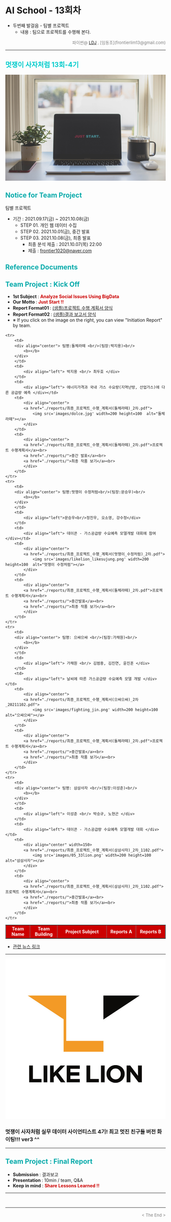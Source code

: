 
# AI School - 13회차
* 두번째 발걸음 - 팀별 프로젝트
  * 내용 : 팀으로 프로젝트를 수행해 본다.

<div align='right'>
    <font size=2 color='gray'>파이썬@ <font color='blue'>
       <a href='https://www.facebook.com/dongjo.lim.7'>LDJ</a>
    </font>, [임동조](frontierlim13@gmail.com)</font></div>
<hr>

<h2><font color="#00CCCC"><b>멋쟁이 사자처럼 13회-4기</b></font></h2>

<img src="./images/just_start.jpg">

## <font color='#00AAAA'>Notice for Team Project</font>

팀별 프로젝트
* 기간 : 2021.09.17(금) ~ 2021.10.08(금)<br>
  * STEP 01. 개인 웹 데이터 수집
  * STEP 02. 2021.10.01(금), 중간 발표<br>
  * STEP 03. 2021.10.08(금), 최종 발표<br>
    * 최종 분석 제출 : 2021.10.07(목) 22:00
	* 제출 : frontier1020@naver.com


## <font color='#00AAAA'>Reference Documents</font>

##  <font color='#00AAAA'>Team Project : Kick Off</font>

- <b>1st Subject </b>: <font color='#CC0000'><b>Analyze Social Issues Using BigData </b></font>
- <b>Our Motto   </b>: <font color='#CC0000'><b> Just Start !! </b></font>
- <b>Report Format01 </b>: <a href="./docu/최종_프로젝트_수행_계획서_양식.docx">(샘플)프로젝트 수행 계획서 양식</a>
- <b>Report Format02 </b>: <a href="./docu/팀별프로젝트수행_결과작성양식.pptx">(샘플)결과 보고서 양식</a>
- ※ If you click on the image on the right, you can view "Initiation Report" by team.


<div align="left">
<table border=1 bgcolor="#EEEEEE">
	<tr bgcolor="#CC0000">
		<td width="100">
		<div align="center"><font color="#FFFFFF"><b>Team Name</b></font></div>
		</td>
		<td width="100">
		<div align="center"><font color="#FFFFFF"><b>Team Building</b></font></div>
		</td>
		<td width="300">
		<div align="center"><font color="#FFFFFF"><b>Project Subject</b></font></div>
		</td>
		<td width="120">
		<div align="center"><font color="#FFFFFF"><b>Reports A</b></font></div>
		</td>
		<td width="120">
		<div align="center"><font color="#FFFFFF"><b>Reports B</b></font></div>
		</td>
	</tr>
	
	<tr>
		<td>
        <div align="center"> 팀명:돌체라떼 <br/>(팀장:박지용)<br/> 
            <b></b>
		</div>
		</td>
		<td>
            <div align="left"> 박지용 <br/> 최두호 </div>
        </td>
		<td>
			<div align="left"> 에너지가격과 국내 가스 수요량(지역난방, 산업가스)에 다른 공급량 예측 </div></td>
		<td>
            <div align="center"> 
			<a href="./reports/최종_프로젝트_수행_계획서(돌체라떼)_2차.pdf">
				<img src='images/dolce.jpg' width=200 height=100  alt="돌체라떼"></a>
            </div>
        </td>
		<td>
            <div align="center"> 
			<a href="./reports/최종_프로젝트_수행_계획서(돌체라떼)_2차.pdf">프로젝트 수행계획서</a><br>
			<a href="./reports/">중간 발표</a><br>
			<a href="./reports/">최종 작품 보기</a><br>
            </div>
        </td>
	</tr>
	<tr>
		<td>
        <div align="center"> 팀명:멋쟁이 수정처럼<br/>(팀장:문승우)<br/> 
            <b></b>
		</div>
		</td>
		<td>
            <div align="left">문승우<br/>정진우, 오소영, 강수정</div>
        </td>
		<td>
			<div align="left"> 데이콘 - 가스공급량 수요예측 모델개발 대회에 참여 </div></td>
		<td>
            <div align="center"> 
			<a href="./reports/최종_프로젝트_수행_계획서(멋쟁이_수정처럼)_2차.pdf">
				<img src='images/likelion_likesujung.png' width=200 height=100  alt="멋쟁이 수정처럼"></a>
            </div>
        </td>
		<td>
            <div align="center"> 
			<a href="./reports/최종_프로젝트_수행_계획서(돌체라떼)_2차.pdf">프로젝트 수행계획서</a><br>
			<a href="./reports/">중간발표</a><br>
			<a href="./reports/">최종 작품 보기</a><br>
            </div>
        </td>
	</tr>
	<tr>
		<td>
        <div align="center"> 팀명: 으쌰으쌰 <br/>(팀장:가채원)<br/> 
            <b></b>
		</div>
		</td>
		<td>
            <div align="left"> 가채원 <br/> 김범중, 김진연, 윤진훈 </div>
        </td>
		<td>
			<div align="left"> 날씨에 따른 가스공급량 수요예측 모델 개발 </div></td>
		<td>
            <div align="center"> 
			<a href="./reports/최종_프로젝트_수행_계획서(으쌰으쌰)_2차_20211102.pdf">
				<img src='images/fighting_jin.png' width=200 height=100  alt="으쌰으쌰"></a>
            </div>
        </td>
		<td>
            <div align="center"> 
			<a href="./reports/최종_프로젝트_수행_계획서(돌체라떼)_2차.pdf">프로젝트 수행계획서</a><br>
			<a href="./reports/">중간발표</a><br>
			<a href="./reports/">최종 작품 보기</a><br>
            </div>
        </td>
	</tr>
	<tr>
		<td>
        <div align="center"> 팀명: 삼삼사자 <br/>(팀장:이성준)<br/> 
            <b></b>
		</div>
		</td>
		<td>
            <div align="left"> 이성준 <br/> 박승규, 노현곤 </div>
        </td>
		<td>
			<div align="left"> 데이콘 - 가스공급량 수요예측 모델개발 대회 </div></td>
		<td>
            <div align="center" width=150> 
			<a href="./reports/최종_프로젝트_수행_계획서(삼삼사자)_2차_1102.pdf">
				<img src='images/05_33lion.png' width=200 height=100  alt="삼삼사자"></a>
            </div>
        </td>
		<td>
            <div align="center"> 
			<a href="./reports/최종_프로젝트_수행_계획서(삼삼사자)_2차_1102.pdf">프로젝트 수행계획서</a><br>
			<a href="./reports/">중간발표</a><br>
			<a href="./reports/">최종 작품 보기</a><br>
            </div>
        </td>
	</tr>
</table>
</div>

<ul>
<li><a href="https://ldjwj.github.io/LikeLion_13th_DataCourse/04_team_project/news/list_index.html">관련 뉴스 링크</a></li>
</ul>

<hr>

[![Video Label](images/basiclogo_E_H_노션.jpg)](____) 
### 멋쟁이 사자처럼 실무 데이터 사이언티스트 4기!  최고 멋진 친구들 버전 화이팅!!! ver3 ^^


<hr>

##  <font color='#00AAAA'>Team Project : Final Report</font>
- <b>Submission   </b>: 결과보고
- <b>Presentation </b>: 10min / team, Q&A
- <b>Keep in mind </b>: <font color='#CC0000'><b> Share Lessons Learned !! </b></font>
<hr>

<br>
<hr>
<div align='right'><font size=2 color='gray'> &lt; The End &gt; </font></div>
